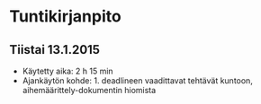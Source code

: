 # Tuntikirjanpito

## Tiistai 13.1.2015
- Käytetty aika: 2 h 15 min
- Ajankäytön kohde: 1. deadlineen vaadittavat tehtävät kuntoon, aihemäärittely-dokumentin hiomista
